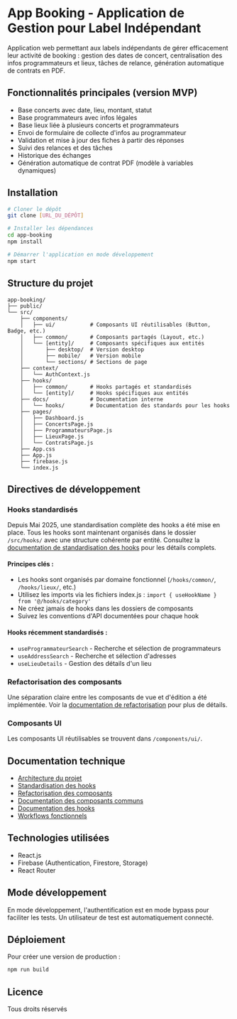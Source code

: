 # App Booking - Application de Gestion pour Label Indépendant

Application web permettant aux labels indépendants de gérer efficacement leur activité de booking : gestion des dates de concert, centralisation des infos programmateurs et lieux, tâches de relance, génération automatique de contrats en PDF.

## Fonctionnalités principales (version MVP)

- Base concerts avec date, lieu, montant, statut
- Base programmateurs avec infos légales
- Base lieux liée à plusieurs concerts et programmateurs
- Envoi de formulaire de collecte d'infos au programmateur
- Validation et mise à jour des fiches à partir des réponses
- Suivi des relances et des tâches
- Historique des échanges
- Génération automatique de contrat PDF (modèle à variables dynamiques)

## Installation

```bash
# Cloner le dépôt
git clone [URL_DU_DÉPÔT]

# Installer les dépendances
cd app-booking
npm install

# Démarrer l'application en mode développement
npm start
```

## Structure du projet

```
app-booking/
├── public/
└── src/
    ├── components/
    │   ├── ui/           # Composants UI réutilisables (Button, Badge, etc.)
    │   ├── common/       # Composants partagés (Layout, etc.)
    │   └── [entity]/     # Composants spécifiques aux entités
    │       ├── desktop/  # Version desktop
    │       ├── mobile/   # Version mobile
    │       └── sections/ # Sections de page
    ├── context/
    │   └── AuthContext.js
    ├── hooks/
    │   ├── common/       # Hooks partagés et standardisés
    │   └── [entity]/     # Hooks spécifiques aux entités
    ├── docs/             # Documentation interne
    │   └── hooks/        # Documentation des standards pour les hooks
    ├── pages/
    │   ├── Dashboard.js
    │   ├── ConcertsPage.js
    │   ├── ProgrammateursPage.js
    │   ├── LieuxPage.js
    │   └── ContratsPage.js
    ├── App.css
    ├── App.js
    ├── firebase.js
    └── index.js
```

## Directives de développement

### Hooks standardisés

Depuis Mai 2025, une standardisation complète des hooks a été mise en place. Tous les hooks sont maintenant organisés dans le dossier `/src/hooks/` avec une structure cohérente par entité. Consultez la [documentation de standardisation des hooks](/docs/hooks/STANDARDISATION_HOOKS.md) pour les détails complets.

#### Principes clés :

- Les hooks sont organisés par domaine fonctionnel (`/hooks/common/`, `/hooks/lieux/`, etc.)
- Utilisez les imports via les fichiers index.js : `import { useHookName } from '@/hooks/category'`
- Ne créez jamais de hooks dans les dossiers de composants
- Suivez les conventions d'API documentées pour chaque hook

#### Hooks récemment standardisés :
- `useProgrammateurSearch` - Recherche et sélection de programmateurs
- `useAddressSearch` - Recherche et sélection d'adresses 
- `useLieuDetails` - Gestion des détails d'un lieu

### Refactorisation des composants

Une séparation claire entre les composants de vue et d'édition a été implémentée. Voir la [documentation de refactorisation](/docs/CONCERT_REFACTORING.md) pour plus de détails.

### Composants UI

Les composants UI réutilisables se trouvent dans `/components/ui/`.

## Documentation technique

- [Architecture du projet](/docs/ARCHITECTURE.md)
- [Standardisation des hooks](/docs/hooks/STANDARDISATION_HOOKS.md)
- [Refactorisation des composants](/docs/CONCERT_REFACTORING.md)
- [Documentation des composants communs](/docs/components/COMMON_COMPONENTS.md)
- [Documentation des hooks](/docs/hooks/HOOKS.md)
- [Workflows fonctionnels](/docs/workflows/WORKFLOWS.md)

## Technologies utilisées

- React.js
- Firebase (Authentication, Firestore, Storage)
- React Router

## Mode développement

En mode développement, l'authentification est en mode bypass pour faciliter les tests. Un utilisateur de test est automatiquement connecté.

## Déploiement

Pour créer une version de production :

```bash
npm run build
```

## Licence

Tous droits réservés
